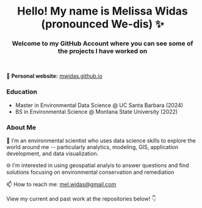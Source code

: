 <h1 align="center">Hello! My name is Melissa Widas (pronounced We-dis) ✨ </h1>

 <h3 align="center"> Welcome to my GitHub Account where you can see some of the projects I have worked on</h3>

<br>

📝 **Personal website:** [mwidas.github.io](https://mwidas.github.io/)

### Education

- Master in Environmental Data Science @ UC Santa Barbara (2024)
- BS in Environmental Science @ Montana State University (2022)

### About Me

🌱 I’m an environmental scientist who uses data science skills to explore the world around me -- particularly analytics, modeling, GIS, application development, and data visualization.

🌐 I'm interested in using geospatial analyis to answer questions and find solutions focusing on environmental conservation and remediation

📫 How to reach me: mel.widas@gmail.com

  
View my current and past work at the repositories below! 👇
<!--
**mwidas/mwidas** is a ✨ _special_ ✨ repository because its `README.md` (this file) appears on your GitHub profile.

Here are some ideas to get you started:

- 🔭 I’m currently working on ...
- 🌱 I’m currently learning ...
- 👯 I’m looking to collaborate on ...
- 🤔 I’m looking for help with ...
- 💬 Ask me about ...
- 📫 How to reach me: ...
- 😄 Pronouns: ...
- ⚡ Fun fact: ...
-->
